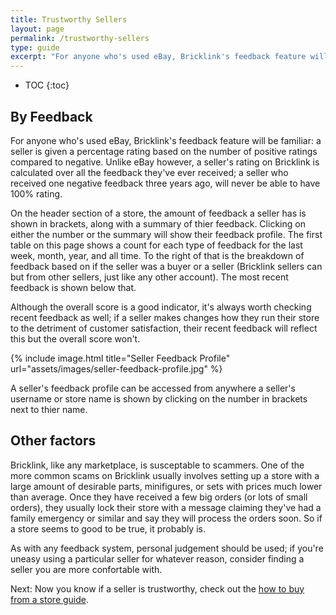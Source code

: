 ```yaml
---
title: Trustworthy Sellers
layout: page
permalink: /trustworthy-sellers
type: guide
excerpt: "For anyone who's used eBay, Bricklink's feedback feature will be familiar: a seller is given a percentage rating based on the number of positive ratings compared to negative."
---
```


* TOC
{:toc}

## By Feedback

<div class="alert alert-warning">
For anyone who's used eBay, Bricklink's feedback feature will be familiar: a seller is given a percentage rating based on the number of positive ratings compared to negative. Unlike eBay however, a seller's rating on Bricklink is calculated over all the feedback they've ever received; a seller who received one negative feedback three years ago, will never be able to have 100% rating.
</div>

On the header section of a store, the amount of feedback a seller has is shown in brackets, along with a summary of thier feedback. Clicking on either the number or the summary will show their feedback profile. The first table on this page shows a count for each type of feedback for the last week, month, year, and all time. To the right of that is the breakdown of feedback based on if the seller was a buyer or a seller (Bricklink sellers can but from other sellers, just like any other account). The most recent feedback is shown below that.

Although the overall score is a good indicator, it's always worth checking recent feedback as well; if a seller makes changes how they run their store to the detriment of customer satisfaction, their recent feedback will reflect this but the overall score won't.

{% include image.html
    title="Seller Feedback Profile"
    url="assets/images/seller-feedback-profile.jpg"
%}

<div class="alert alert-warning">
A seller's feedback profile can be accessed from anywhere a seller's username or store name is shown by clicking on the number in brackets next to thier name.
</div>

## Other factors

Bricklink, like any marketplace, is susceptable to scammers. One of the more common scams on Bricklink usually involves setting up a store with a large amount of desirable parts, minifigures, or sets with prices much lower than average. Once they have received a few big orders (or lots of small orders), they usually lock their store with a message claiming they've had a family emergency or similar and say they will process the orders soon. So if a store seems to good to be true, it probably is.

As with any feedback system, personal judgement should be used; if you're uneasy using a particular seller for whatever reason, consider finding a seller you are more confortable with.

<span class="label label-next">Next:</span> Now you know if a seller is trustworthy, check out the [how to buy from a store guide](/buying-parts-from-a-store).
